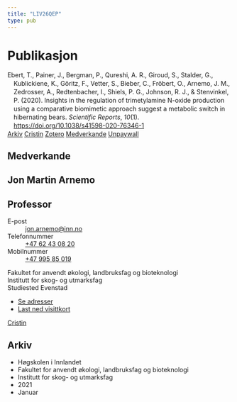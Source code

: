 ```yaml
---
title: "LIV26QEP"
type: pub
---
```

<h1>Publikasjon</h1>
<article id="csl-bib-container-LIV26QEP" class="csl-bib-container">
  <div class="csl-bib-body" style="line-height: 1.35; padding-left: 1em; text-indent:-1em;">
  <div class="csl-entry">Ebert, T., Painer, J., Bergman, P., Qureshi, A. R., Giroud, S., Stalder, G., Kublickiene, K., G&#xF6;ritz, F., Vetter, S., Bieber, C., Fr&#xF6;bert, O., Arnemo, J. M., Zedrosser, A., Redtenbacher, I., Shiels, P. G., Johnson, R. J., &amp; Stenvinkel, P. (2020). Insights in the regulation of trimetylamine N-oxide production using a comparative biomimetic approach suggest a metabolic switch in hibernating bears. <i>Scientific Reports</i>, <i>10</i>(1). <a href="https://doi.org/10.1038/s41598-020-76346-1">https://doi.org/10.1038/s41598-020-76346-1</a></div>
</div>
  <div class="csl-bib-buttons">
    <a href="#taxonomy-article-LIV26QEP" class="csl-bib-button">Arkiv</a>
    <a href alt="Cristin URL" class="csl-bib-button">Cristin</a>
    <a href alt="Zotero URL" class="csl-bib-button">Zotero</a>
    <a href="#contributors-article-LIV26QEP" class="csl-bib-button">Medverkande</a>
    <a href="https://www.nature.com/articles/s41598-020-76346-1.pdf" class="csl-bib-button">Unpaywall</a>
  </div>
  <div id="csl-bib-meta-container-LIV26QEP"></div>
</article>
<div id="csl-bib-meta-LIV26QEP" class="csl-bib-meta">
  <article id="contributors-article-LIV26QEP" class="contributors-article">
    <h1>Medverkande</h1>
    <div class="personas">
<div class="vrtx-hinn-person-card">
<div class="photo">
<i class="lar la-user-circle missing-person"></i>
</div>
<div class="info">
<hgroup><h1>Jon Martin Arnemo</h1>
<h2>Professor</h2>
</hgroup><dl>
<dt>E-post</dt>
<dd>
<a href="mailto:jon.arnemo@inn.no">jon.arnemo@inn.no</a>
</dd>
<dt>Telefonnummer</dt>
<dd><a href="tel:+4762430820">
+47 62 43 08 20
</a></dd>
<dt>Mobilnummer</dt>
<dd><a href="tel:+4799585019">
+47 995 85 019
</a></dd>
</dl>
<p>
Fakultet for anvendt økologi, landbruksfag og bioteknologi<br>
Institutt for skog- og utmarksfag<br>
Studiested Evenstad
</p>
<ul class="vrtx-hinn-links">
<li><a href="https://www.inn.no/finn-en-ansatt/jon-arnemo.html#vrtx-hinn-addresses">Se adresser</a></li>
<li><a href="https://www.inn.no/finn-en-ansatt/jon-arnemo.html?vrtx=vcf">Last ned visittkort</a></li>
</ul>
</div>
</div>
<a href="https://app.cristin.no/persons/show.jsf?id=328246" alt="Cristin URL" class="personas-cristin">Cristin</a>
</div>
  </article>
  <article id="taxonomy-article-LIV26QEP" class="taxonomy-article">
    <h1>Arkiv</h1>
    <ul>
      <li>Høgskolen i Innlandet</li>
      <li>Fakultet for anvendt økologi, landbruksfag og bioteknologi</li>
      <li>Institutt for skog- og utmarksfag</li>
      <li>2021</li>
      <li>Januar</li>
    </ul>
  </article>
</div>
